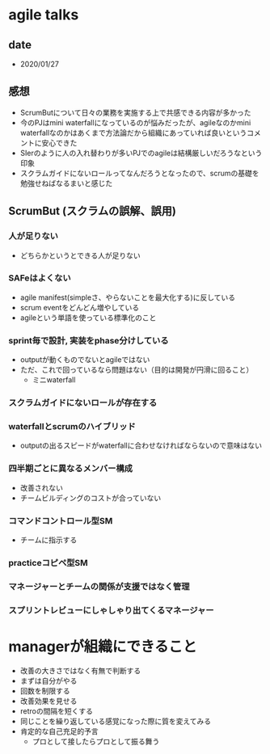 # agile talks
## date
- 2020/01/27

## 感想
- ScrumButについて日々の業務を実施する上で共感できる内容が多かった
- 今のPJはmini waterfallになっているのが悩みだったが、agileなのかmini waterfallなのかはあくまで方法論だから組織にあっていれば良いというコメントに安心できた
- SIerのように人の入れ替わりが多いPJでのagileは結構厳しいだろうなという印象
- スクラムガイドにないロールってなんだろうとなったので、scrumの基礎を勉強せねばなるまいと感じた

## ScrumBut (スクラムの誤解、誤用)
### 人が足りない
- どちらかというとできる人が足りない
### SAFeはよくない
- agile manifest(simpleさ、やらないことを最大化する)に反している
- scrum eventをどんどん増やしている
- agileという単語を使っている標準化のこと
### sprint毎で設計, 実装をphase分けしている
- outputが動くものでないとagileではない
- ただ、これで回っているなら問題はない（目的は開発が円滑に回ること）
    - ミニwaterfall
### スクラムガイドにないロールが存在する
### waterfallとscrumのハイブリッド
- outputの出るスピードがwaterfallに合わせなければならないので意味はない
### 四半期ごとに異なるメンバー構成
- 改善されない
- チームビルディングのコストが合っていない
### コマンドコントロール型SM
- チームに指示する
### practiceコピペ型SM
### マネージャーとチームの関係が支援ではなく管理
### スプリントレビューにしゃしゃり出てくるマネージャー

# managerが組織にできること
- 改善の大きさではなく有無で判断する
- まずは自分がやる
- 回数を制限する
- 改善効果を見せる
- retroの間隔を短くする
- 同じことを繰り返している感覚になった際に質を変えてみる
- 肯定的な自己充足的予言
    - プロとして接したらプロとして振る舞う
